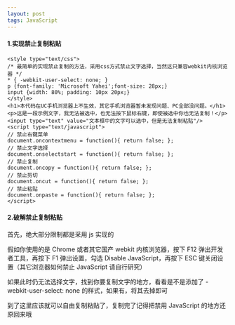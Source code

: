 ```yaml
---
layout: post
tags: JavaScript
---
```


#### 1.实现禁止复制粘贴
```
<style type="text/css">
/* 最简单的实现禁止复制的方法，采用css方式禁止文字选择，当然这只兼容webkit内核浏览器 */
* { -webkit-user-select: none; }
p {font-family: 'Microsoft Yahei';font-size: 28px;}
input {width: 80%; padding: 10px 20px;}
</style>
<h1>本代码在UC手机浏览器上不生效，其它手机浏览器暂未发现问题、PC全部没问题。</h1>
<p>这是一段示例文字，我无法被选中，也无法按下鼠标右键，即使被选中你也无法复制！</p>
<input type="text" value="文本框中的文字可以选中，但是无法复制粘贴"/>
<script type="text/javascript">
// 禁止右键菜单
document.oncontextmenu = function(){ return false; };
// 禁止文字选择
document.onselectstart = function(){ return false; };
// 禁止复制
document.oncopy = function(){ return false; };
// 禁止剪切
document.oncut = function(){ return false; };
// 禁止粘贴
document.onpaste = function(){ return false; };
</script>
```

#### 2.破解禁止复制粘贴

首先，绝大部分限制都是采用 js 实现的

假如你使用的是 Chrome 或者其它国产 webkit 内核浏览器，按下 F12 弹出开发者工具，再按下 F1 弹出设置，勾选 Disable JavaScript，再按下 ESC 键关闭设置（其它浏览器如何禁止 JavaScript 请自行研究）

如果此时仍无法选择文字，找到你要复制文字的地方，看看是不是添加了 -webkit-user-select: none 的样式，如果有，将其去掉即可

到了这里应该就可以自由复制粘贴了，复制完了记得把禁用 JavaScript 的地方还原回来哦

